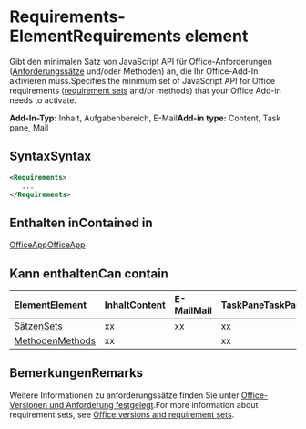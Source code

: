 # <a name="requirements-element"></a><span data-ttu-id="694d2-101">Requirements-Element</span><span class="sxs-lookup"><span data-stu-id="694d2-101">Requirements element</span></span>

<span data-ttu-id="694d2-102">Gibt den minimalen Satz von JavaScript API für Office-Anforderungen ([Anforderungssätze](https://docs.microsoft.com/office/dev/add-ins/develop/office-versions-and-requirement-sets#specify-office-hosts-and-requirement-sets) und/oder Methoden) an, die Ihr Office-Add-In aktivieren muss.</span><span class="sxs-lookup"><span data-stu-id="694d2-102">Specifies the minimum set of JavaScript API for Office requirements ([requirement sets](https://docs.microsoft.com/office/dev/add-ins/develop/office-versions-and-requirement-sets#specify-office-hosts-and-requirement-sets) and/or methods) that your Office Add-in needs to activate.</span></span>

<span data-ttu-id="694d2-103">**Add-In-Typ:** Inhalt, Aufgabenbereich, E-Mail</span><span class="sxs-lookup"><span data-stu-id="694d2-103">**Add-in type:** Content, Task pane, Mail</span></span>

## <a name="syntax"></a><span data-ttu-id="694d2-104">Syntax</span><span class="sxs-lookup"><span data-stu-id="694d2-104">Syntax</span></span>

```XML
<Requirements>
   ...
</Requirements>
```

## <a name="contained-in"></a><span data-ttu-id="694d2-105">Enthalten in</span><span class="sxs-lookup"><span data-stu-id="694d2-105">Contained in</span></span>

[<span data-ttu-id="694d2-106">OfficeApp</span><span class="sxs-lookup"><span data-stu-id="694d2-106">OfficeApp</span></span>](officeapp.md)

## <a name="can-contain"></a><span data-ttu-id="694d2-107">Kann enthalten</span><span class="sxs-lookup"><span data-stu-id="694d2-107">Can contain</span></span>

|<span data-ttu-id="694d2-108">**Element**</span><span class="sxs-lookup"><span data-stu-id="694d2-108">**Element**</span></span>|<span data-ttu-id="694d2-109">**Inhalt**</span><span class="sxs-lookup"><span data-stu-id="694d2-109">**Content**</span></span>|<span data-ttu-id="694d2-110">**E-Mail**</span><span class="sxs-lookup"><span data-stu-id="694d2-110">**Mail**</span></span>|<span data-ttu-id="694d2-111">**TaskPane**</span><span class="sxs-lookup"><span data-stu-id="694d2-111">**TaskPane**</span></span>|
|:-----|:-----|:-----|:-----|
|[<span data-ttu-id="694d2-112">Sätzen</span><span class="sxs-lookup"><span data-stu-id="694d2-112">Sets</span></span>](sets.md)|<span data-ttu-id="694d2-113">x</span><span class="sxs-lookup"><span data-stu-id="694d2-113">x</span></span>|<span data-ttu-id="694d2-114">x</span><span class="sxs-lookup"><span data-stu-id="694d2-114">x</span></span>|<span data-ttu-id="694d2-115">x</span><span class="sxs-lookup"><span data-stu-id="694d2-115">x</span></span>|
|[<span data-ttu-id="694d2-116">Methoden</span><span class="sxs-lookup"><span data-stu-id="694d2-116">Methods</span></span>](methods.md)|<span data-ttu-id="694d2-117">x</span><span class="sxs-lookup"><span data-stu-id="694d2-117">x</span></span>||<span data-ttu-id="694d2-118">x</span><span class="sxs-lookup"><span data-stu-id="694d2-118">x</span></span>|

## <a name="remarks"></a><span data-ttu-id="694d2-119">Bemerkungen</span><span class="sxs-lookup"><span data-stu-id="694d2-119">Remarks</span></span>

<span data-ttu-id="694d2-120">Weitere Informationen zu anforderungssätze finden Sie unter [Office-Versionen und Anforderung festgelegt](https://docs.microsoft.com/office/dev/add-ins/develop/office-versions-and-requirement-sets).</span><span class="sxs-lookup"><span data-stu-id="694d2-120">For more information about requirement sets, see [Office versions and requirement sets](https://docs.microsoft.com/office/dev/add-ins/develop/office-versions-and-requirement-sets).</span></span>

